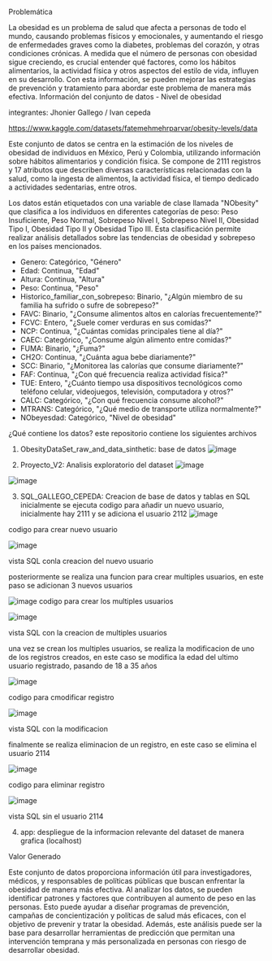 Problemática

La obesidad es un problema de salud que afecta a personas de todo el mundo, causando problemas físicos y emocionales, y aumentando el riesgo de enfermedades graves como la diabetes, problemas del corazón, y otras condiciones crónicas. A medida que el número de personas con obesidad sigue creciendo, es crucial entender qué factores, como los hábitos alimentarios, la actividad física y otros aspectos del estilo de vida, influyen en su desarrollo. Con esta información, se pueden mejorar las estrategias de prevención y tratamiento para abordar este problema de manera más efectiva.
Información del conjunto de datos - Nivel de obesidad

integrantes: Jhonier Gallego / Ivan cepeda

https://www.kaggle.com/datasets/fatemehmehrparvar/obesity-levels/data

Este conjunto de datos se centra en la estimación de los niveles de obesidad de individuos en México, Perú y Colombia, utilizando información sobre hábitos alimentarios y condición física. Se compone de 2111 registros y 17 atributos que describen diversas características relacionadas con la salud, como la ingesta de alimentos, la actividad física, el tiempo dedicado a actividades sedentarias, entre otros.

Los datos están etiquetados con una variable de clase llamada "NObesity" que clasifica a los individuos en diferentes categorías de peso: Peso Insuficiente, Peso Normal, Sobrepeso Nivel I, Sobrepeso Nivel II, Obesidad Tipo I, Obesidad Tipo II y Obesidad Tipo III. Esta clasificación permite realizar análisis detallados sobre las tendencias de obesidad y sobrepeso en los países mencionados.

- Genero: Categórico, "Género"
- Edad: Continua, "Edad"
- Altura: Continua, "Altura"
- Peso: Continua, "Peso"
- Historico_familiar_con_sobrepeso: Binario, "¿Algún miembro de su familia ha sufrido o sufre de sobrepeso?"
- FAVC: Binario, "¿Consume alimentos altos en calorías frecuentemente?"
- FCVC: Entero, "¿Suele comer verduras en sus comidas?"
- NCP: Continua, "¿Cuántas comidas principales tiene al día?"
- CAEC: Categórico, "¿Consume algún alimento entre comidas?"
- FUMA: Binario, "¿Fuma?"
- CH2O: Continua, "¿Cuánta agua bebe diariamente?"
- SCC: Binario, "¿Monitorea las calorías que consume diariamente?"
- FAF: Continua, "¿Con qué frecuencia realiza actividad física?"
- TUE: Entero, "¿Cuánto tiempo usa dispositivos tecnológicos como teléfono celular, videojuegos, televisión, computadora y otros?"
- CALC: Categórico, "¿Con qué frecuencia consume alcohol?"
- MTRANS: Categórico, "¿Qué medio de transporte utiliza normalmente?"
- NObeyesdad: Categórico, "Nivel de obesidad"

¿Qué contiene los datos?
este repositorio contiene los siguientes archivos

1) ObesityDataSet_raw_and_data_sinthetic: base de datos
![image](https://github.com/user-attachments/assets/e17c8a1f-f1c7-44c1-879d-ae397657a7d2)


2) Proyecto_V2: Analisis exploratorio del dataset
![image](https://github.com/user-attachments/assets/587ab723-595e-43f6-bf36-97dc95ede409)

![image](https://github.com/user-attachments/assets/1af96f86-d423-4b5a-b5f4-449ad950dc4b)




3) SQL_GALLEGO_CEPEDA: Creacion de base de datos y tablas en SQL
inicialmente se ejecuta codigo para añadir un nuevo usuario, inicialmente hay 2111 y se adiciona el usuario 2112
![image](https://github.com/user-attachments/assets/501c7403-4512-48c8-9c48-cd378a3d7753)

codigo para crear nuevo usuario

![image](https://github.com/user-attachments/assets/037f0345-a13d-4082-bd7a-c796be61d17e)

vista SQL conla creacion del nuevo usuario

posteriormente se realiza una funcion para crear multiples usuarios, en este paso se adicionan 3 nuevos usuarios

![image](https://github.com/user-attachments/assets/0442e832-0534-486d-882b-2f9dfd05e1d2)
codigo para crear los multiples usuarios

![image](https://github.com/user-attachments/assets/175abe6c-6589-4114-94f5-76d46eef07c0)

vista SQL con la creacion de multiples usuarios

una vez se crean los multiples usuarios, se realiza la modificacion de uno de los registros creados, en este caso se modifica la edad del ultimo usuario registrado, pasando de 18 a 35 años

![image](https://github.com/user-attachments/assets/83ca79ec-186c-4a43-931c-0a23c57e9724)

codigo para cmodificar registro

![image](https://github.com/user-attachments/assets/463e301b-e550-44b9-b6a6-c985c0b3d70f)

vista SQL con la modificacion

finalmente se realiza eliminacion de un registro, en este caso se elimina el usuario 2114

![image](https://github.com/user-attachments/assets/018aa511-11a2-46f7-b3a0-603113b4b405)

codigo para eliminar registro

![image](https://github.com/user-attachments/assets/b98d381b-6c17-45c3-ab90-08b9ec1bb0a7)

vista SQL sin el usuario 2114


4) app: despliegue de la informacion relevante del dataset de manera grafica (localhost)


Valor Generado

Este conjunto de datos proporciona información útil para investigadores, médicos, y responsables de políticas públicas que buscan enfrentar la obesidad de manera más efectiva. Al analizar los datos, se pueden identificar patrones y factores que contribuyen al aumento de peso en las personas. Esto puede ayudar a diseñar programas de prevención, campañas de concientización y políticas de salud más eficaces, con el objetivo de prevenir y tratar la obesidad. Además, este análisis puede ser la base para desarrollar herramientas de predicción que permitan una intervención temprana y más personalizada en personas con riesgo de desarrollar obesidad.
